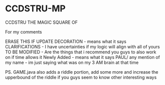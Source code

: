 # CCDSTRU-MP
CCDSTRU THE MAGIC SQUARE OF 


For my comments

ERASE THIS IF UPDATE DECORATION - means what it says
CLARIFICATIONS - I have uncertainties if my logic will align with all of yours
TO BE MODIFIED - Are the things that i recommend you guys to also work on if time allows it
Newly Added - means what it says
PAUL/ any mention of my name - im just saying what was on my 3 AM brain at that time


PS. GAME.java also adds a riddle portion, add some more and increase the upperbound of the riddle if you guys seem to know other interesting ways
